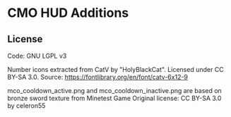 # CMO HUD Additions

## License
Code: GNU LGPL v3

Number icons extracted from CatV by "HolyBlackCat".
Licensed under CC BY-SA 3.0. Source: https://fontlibrary.org/en/font/catv-6x12-9

mco_cooldown_active.png and mco_cooldown_inactive.png are based on bronze sword texture from Minetest Game
Original license: CC BY-SA 3.0 by celeron55